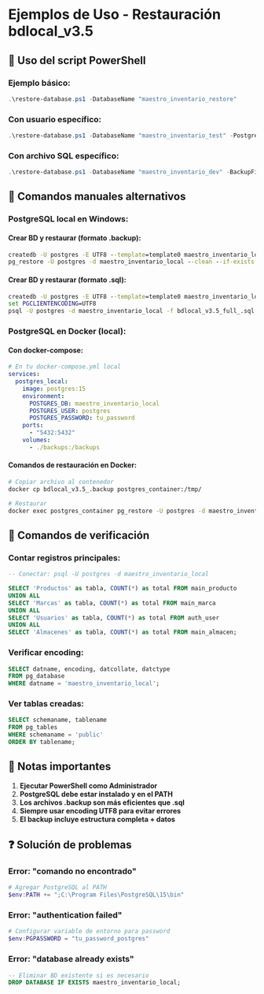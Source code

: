 # Ejemplos de Uso - Restauración bdlocal_v3.5

## 🎯 Uso del script PowerShell

### Ejemplo básico:
```powershell
.\restore-database.ps1 -DatabaseName "maestro_inventario_restore"
```

### Con usuario específico:
```powershell
.\restore-database.ps1 -DatabaseName "maestro_inventario_test" -PostgresUser "mi_usuario"
```

### Con archivo SQL específico:
```powershell
.\restore-database.ps1 -DatabaseName "maestro_inventario_dev" -BackupFile "bdlocal_v3.5_full_.sql"
```

## 🔧 Comandos manuales alternativos

### PostgreSQL local en Windows:

#### Crear BD y restaurar (formato .backup):
```cmd
createdb -U postgres -E UTF8 --template=template0 maestro_inventario_local
pg_restore -U postgres -d maestro_inventario_local --clean --if-exists --no-owner bdlocal_v3.5_.backup
```

#### Crear BD y restaurar (formato .sql):
```cmd
createdb -U postgres -E UTF8 --template=template0 maestro_inventario_local
set PGCLIENTENCODING=UTF8
psql -U postgres -d maestro_inventario_local -f bdlocal_v3.5_full_.sql
```

### PostgreSQL en Docker (local):

#### Con docker-compose:
```yaml
# En tu docker-compose.yml local
services:
  postgres_local:
    image: postgres:15
    environment:
      POSTGRES_DB: maestro_inventario_local
      POSTGRES_USER: postgres
      POSTGRES_PASSWORD: tu_password
    ports:
      - "5432:5432"
    volumes:
      - ./backups:/backups
```

#### Comandos de restauración en Docker:
```bash
# Copiar archivo al contenedor
docker cp bdlocal_v3.5_.backup postgres_container:/tmp/

# Restaurar
docker exec postgres_container pg_restore -U postgres -d maestro_inventario_local --clean --if-exists /tmp/bdlocal_v3.5_.backup
```

## 🧪 Comandos de verificación

### Contar registros principales:
```sql
-- Conectar: psql -U postgres -d maestro_inventario_local

SELECT 'Productos' as tabla, COUNT(*) as total FROM main_producto
UNION ALL
SELECT 'Marcas' as tabla, COUNT(*) as total FROM main_marca
UNION ALL
SELECT 'Usuarios' as tabla, COUNT(*) as total FROM auth_user
UNION ALL
SELECT 'Almacenes' as tabla, COUNT(*) as total FROM main_almacen;
```

### Verificar encoding:
```sql
SELECT datname, encoding, datcollate, datctype 
FROM pg_database 
WHERE datname = 'maestro_inventario_local';
```

### Ver tablas creadas:
```sql
SELECT schemaname, tablename 
FROM pg_tables 
WHERE schemaname = 'public' 
ORDER BY tablename;
```

## 📝 Notas importantes

1. **Ejecutar PowerShell como Administrador**
2. **PostgreSQL debe estar instalado y en el PATH**
3. **Los archivos .backup son más eficientes que .sql**
4. **Siempre usar encoding UTF8 para evitar errores**
5. **El backup incluye estructura completa + datos**

## ❓ Solución de problemas

### Error: "comando no encontrado"
```powershell
# Agregar PostgreSQL al PATH
$env:PATH += ";C:\Program Files\PostgreSQL\15\bin"
```

### Error: "authentication failed"
```powershell
# Configurar variable de entorno para password
$env:PGPASSWORD = "tu_password_postgres"
```

### Error: "database already exists"
```sql
-- Eliminar BD existente si es necesario
DROP DATABASE IF EXISTS maestro_inventario_local;
```
